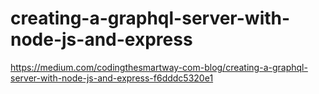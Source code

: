 # creating-a-graphql-server-with-node-js-and-express

https://medium.com/codingthesmartway-com-blog/creating-a-graphql-server-with-node-js-and-express-f6dddc5320e1
